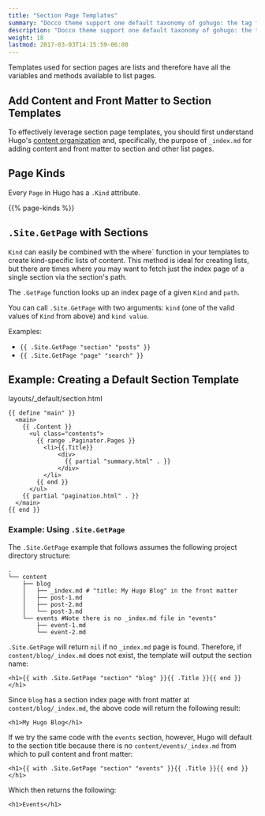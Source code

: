 ```yaml
---
title: "Section Page Templates"
summary: "Docco theme support one default taxonomy of gohugo: the tag feature."
description: "Docco theme support one default taxonomy of gohugo: the tag feature."
weight: 18
lastmod: 2017-03-03T14:15:59-06:00
---
```


Templates used for section pages are lists and therefore have all the variables and methods available to list pages.

## Add Content and Front Matter to Section Templates

To effectively leverage section page templates, you should first understand Hugo's [content organization](/en/docs/content-management/organization/) and, specifically, the purpose of `_index.md` for adding content and front matter to section and other list pages.


## Page Kinds

Every `Page` in Hugo has a `.Kind` attribute.

{{% page-kinds %}}

## `.Site.GetPage` with Sections


`Kind` can easily be combined with the where` function in your templates to create kind-specific lists of content. This method is ideal for creating lists, but there are times where you may want to fetch just the index page of a single section via the section's path.

The `.GetPage` function looks up an index page of a given `Kind` and `path`.

You can call `.Site.GetPage` with two arguments: `kind` (one of the valid values
of `Kind` from above) and `kind value`.

Examples:

- `{{ .Site.GetPage "section" "posts" }}`
- `{{ .Site.GetPage "page" "search" }}`

## Example: Creating a Default Section Template

layouts/_default/section.html
```
{{ define "main" }}
  <main>
    {{ .Content }}
      <ul class="contents">
        {{ range .Paginator.Pages }}
          <li>{{.Title}}
              <div>
                {{ partial "summary.html" . }}
              </div>
          </li>
        {{ end }}
      </ul>
    {{ partial "pagination.html" . }}
  </main>
{{ end }}
```

### Example: Using `.Site.GetPage`

The `.Site.GetPage` example that follows assumes the following project directory structure:

```
.
└── content
    ├── blog
    │   ├── _index.md # "title: My Hugo Blog" in the front matter
    │   ├── post-1.md
    │   ├── post-2.md
    │   └── post-3.md
    └── events #Note there is no _index.md file in "events"
        ├── event-1.md
        └── event-2.md
```

`.Site.GetPage` will return `nil` if no `_index.md` page is found. Therefore, if `content/blog/_index.md` does not exist, the template will output the section name:

```
<h1>{{ with .Site.GetPage "section" "blog" }}{{ .Title }}{{ end }}</h1>
```

Since `blog` has a section index page with front matter at `content/blog/_index.md`, the above code will return the following result:

```
<h1>My Hugo Blog</h1>
```

If we try the same code with the `events` section, however, Hugo will default to the section title because there is no `content/events/_index.md` from which to pull content and front matter:

```
<h1>{{ with .Site.GetPage "section" "events" }}{{ .Title }}{{ end }}</h1>
```

Which then returns the following:

```
<h1>Events</h1>
```

